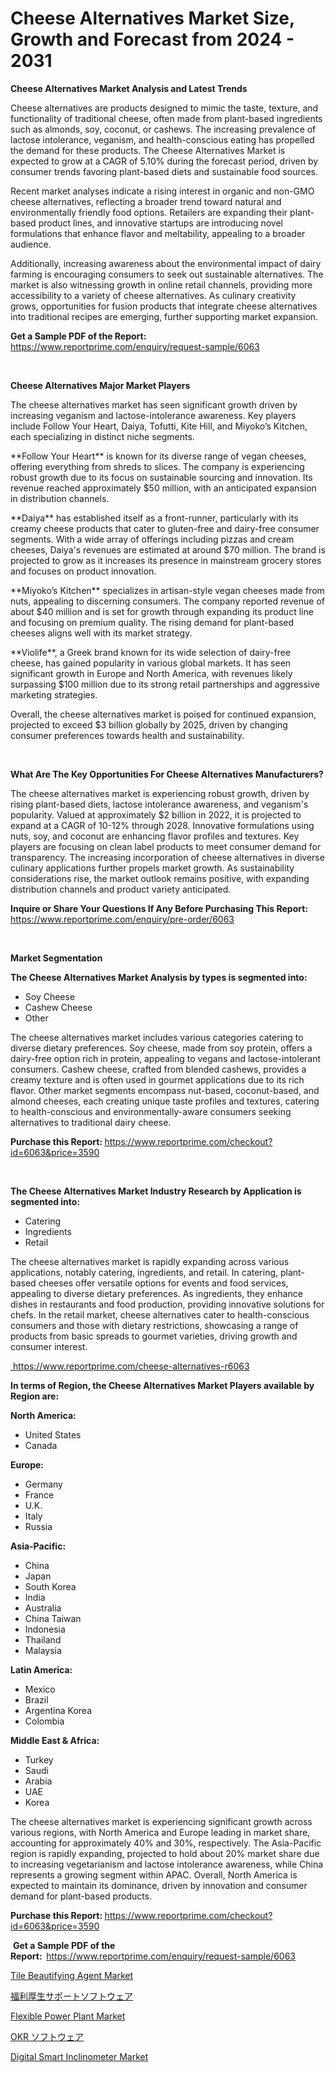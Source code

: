<p><h1>Cheese Alternatives Market Size, Growth and Forecast from 2024 - 2031</h1></p><p><strong>Cheese Alternatives Market Analysis and Latest Trends</strong></p>
<p><p>Cheese alternatives are products designed to mimic the taste, texture, and functionality of traditional cheese, often made from plant-based ingredients such as almonds, soy, coconut, or cashews. The increasing prevalence of lactose intolerance, veganism, and health-conscious eating has propelled the demand for these products. The Cheese Alternatives Market is expected to grow at a CAGR of 5.10% during the forecast period, driven by consumer trends favoring plant-based diets and sustainable food sources. </p><p>Recent market analyses indicate a rising interest in organic and non-GMO cheese alternatives, reflecting a broader trend toward natural and environmentally friendly food options. Retailers are expanding their plant-based product lines, and innovative startups are introducing novel formulations that enhance flavor and meltability, appealing to a broader audience. </p><p>Additionally, increasing awareness about the environmental impact of dairy farming is encouraging consumers to seek out sustainable alternatives. The market is also witnessing growth in online retail channels, providing more accessibility to a variety of cheese alternatives. As culinary creativity grows, opportunities for fusion products that integrate cheese alternatives into traditional recipes are emerging, further supporting market expansion.</p></p>
<p><strong>Get a Sample PDF of the Report:&nbsp;</strong> <a href="https://www.reportprime.com/enquiry/request-sample/6063">https://www.reportprime.com/enquiry/request-sample/6063</a></p>
<p>&nbsp;</p>
<p><strong>Cheese Alternatives Major Market Players</strong></p>
<p><p>The cheese alternatives market has seen significant growth driven by increasing veganism and lactose-intolerance awareness. Key players include Follow Your Heart, Daiya, Tofutti, Kite Hill, and Miyoko’s Kitchen, each specializing in distinct niche segments.</p><p>**Follow Your Heart** is known for its diverse range of vegan cheeses, offering everything from shreds to slices. The company is experiencing robust growth due to its focus on sustainable sourcing and innovation. Its revenue reached approximately $50 million, with an anticipated expansion in distribution channels.</p><p>**Daiya** has established itself as a front-runner, particularly with its creamy cheese products that cater to gluten-free and dairy-free consumer segments. With a wide array of offerings including pizzas and cream cheeses, Daiya's revenues are estimated at around $70 million. The brand is projected to grow as it increases its presence in mainstream grocery stores and focuses on product innovation.</p><p>**Miyoko’s Kitchen** specializes in artisan-style vegan cheeses made from nuts, appealing to discerning consumers. The company reported revenue of about $40 million and is set for growth through expanding its product line and focusing on premium quality. The rising demand for plant-based cheeses aligns well with its market strategy.</p><p>**Violife**, a Greek brand known for its wide selection of dairy-free cheese, has gained popularity in various global markets. It has seen significant growth in Europe and North America, with revenues likely surpassing $100 million due to its strong retail partnerships and aggressive marketing strategies.</p><p>Overall, the cheese alternatives market is poised for continued expansion, projected to exceed $3 billion globally by 2025, driven by changing consumer preferences towards health and sustainability.</p></p>
<p>&nbsp;</p>
<p><strong>What Are The Key Opportunities For Cheese Alternatives Manufacturers?</strong></p>
<p><p>The cheese alternatives market is experiencing robust growth, driven by rising plant-based diets, lactose intolerance awareness, and veganism's popularity. Valued at approximately $2 billion in 2022, it is projected to expand at a CAGR of 10-12% through 2028. Innovative formulations using nuts, soy, and coconut are enhancing flavor profiles and textures. Key players are focusing on clean label products to meet consumer demand for transparency. The increasing incorporation of cheese alternatives in diverse culinary applications further propels market growth. As sustainability considerations rise, the market outlook remains positive, with expanding distribution channels and product variety anticipated.</p></p>
<p><strong>Inquire or Share Your Questions If Any Before Purchasing This Report:</strong> <a href="https://www.reportprime.com/enquiry/pre-order/6063">https://www.reportprime.com/enquiry/pre-order/6063</a></p>
<p>&nbsp;</p>
<p><strong>Market Segmentation</strong></p>
<p><strong>The Cheese Alternatives Market Analysis by types is segmented into:</strong></p>
<p><ul><li>Soy Cheese</li><li>Cashew Cheese</li><li>Other</li></ul></p>
<p><p>The cheese alternatives market includes various categories catering to diverse dietary preferences. Soy cheese, made from soy protein, offers a dairy-free option rich in protein, appealing to vegans and lactose-intolerant consumers. Cashew cheese, crafted from blended cashews, provides a creamy texture and is often used in gourmet applications due to its rich flavor. Other market segments encompass nut-based, coconut-based, and almond cheeses, each creating unique taste profiles and textures, catering to health-conscious and environmentally-aware consumers seeking alternatives to traditional dairy cheese.</p></p>
<p><strong>Purchase this Report:&nbsp;</strong><a href="https://www.reportprime.com/checkout?id=6063&price=3590">https://www.reportprime.com/checkout?id=6063&price=3590</a></p>
<p>&nbsp;</p>
<p><strong>The Cheese Alternatives Market Industry Research by Application is segmented into:</strong></p>
<p><ul><li>Catering</li><li>Ingredients</li><li>Retail</li></ul></p>
<p><p>The cheese alternatives market is rapidly expanding across various applications, notably catering, ingredients, and retail. In catering, plant-based cheeses offer versatile options for events and food services, appealing to diverse dietary preferences. As ingredients, they enhance dishes in restaurants and food production, providing innovative solutions for chefs. In the retail market, cheese alternatives cater to health-conscious consumers and those with dietary restrictions, showcasing a range of products from basic spreads to gourmet varieties, driving growth and consumer interest.</p></p>
<p><a href="https://www.reportprime.com/cheese-alternatives-r6063">&nbsp;https://www.reportprime.com/cheese-alternatives-r6063</a></p>
<p><strong>In terms of Region, the Cheese Alternatives Market Players available by Region are:</strong></p>
<p>
    <p> <strong> North America: </strong>
        <ul>
            <li>United States</li>
            <li>Canada</li>
        </ul>
        </p> 
    <p> <strong> Europe: </strong>
        <ul>
            <li>Germany</li>
            <li>France</li>
            <li>U.K.</li>
            <li>Italy</li>
            <li>Russia</li>
        </ul>
        </p> 
    <p> <strong> Asia-Pacific: </strong>
        <ul>
            <li>China</li>
            <li>Japan</li>
            <li>South Korea</li>
            <li>India</li>
            <li>Australia</li>
            <li>China Taiwan</li>
            <li>Indonesia</li>
            <li>Thailand</li>
            <li>Malaysia</li>
        </ul>
        </p> 
    <p> <strong> Latin America: </strong>
        <ul>
            <li>Mexico</li>
            <li>Brazil</li>
            <li>Argentina Korea</li>
            <li>Colombia</li>
        </ul>
        </p> 
    <p> <strong> Middle East & Africa: </strong>
        <ul>
            <li>Turkey</li>
            <li>Saudi</li>
            <li>Arabia</li>
            <li>UAE</li>
            <li>Korea</li>
        </ul>
    </p>
    </p>
<p><p>The cheese alternatives market is experiencing significant growth across various regions, with North America and Europe leading in market share, accounting for approximately 40% and 30%, respectively. The Asia-Pacific region is rapidly expanding, projected to hold about 20% market share due to increasing vegetarianism and lactose intolerance awareness, while China represents a growing segment within APAC. Overall, North America is expected to maintain its dominance, driven by innovation and consumer demand for plant-based products.</p></p>
<p><strong>Purchase this Report: </strong><a href="https://www.reportprime.com/checkout?id=6063&price=3590">https://www.reportprime.com/checkout?id=6063&price=3590</a></p>
<p>&nbsp;<strong>Get a Sample PDF of the Report:&nbsp;&nbsp;</strong><a href="https://www.reportprime.com/enquiry/request-sample/6063">https://www.reportprime.com/enquiry/request-sample/6063</a></p>
<p><strong></strong></p>
<p><p><a href="https://issuu.com/reportprime-2/docs/tile-beautifying-agent-market-size-_d3e5002ce2701a">Tile Beautifying Agent Market</a></p><p><a href="https://medium.com/@jeannesawayn2023/%E3%82%B0%E3%83%AD%E3%83%BC%E3%83%90%E3%83%AB%E3%81%AA%E3%83%99%E3%83%8D%E3%83%95%E3%82%A3%E3%83%83%E3%83%88%E3%82%B5%E3%83%9D%E3%83%BC%E3%83%88%E3%82%BD%E3%83%95%E3%83%88%E3%82%A6%E3%82%A7%E3%82%A2%E5%B8%82%E5%A0%B4%E3%81%AE%E7%AF%84%E5%9B%B2%E3%81%AE%E8%A9%B3%E7%B4%B0%E3%81%AA%E5%88%86%E6%9E%90%E3%81%A8-2024%E5%B9%B4%E3%81%8B%E3%82%892031%E5%B9%B4%E3%81%BE%E3%81%A7%E3%81%AE%E6%80%A5%E9%80%9F%E3%81%AA%E6%88%90%E9%95%B7%E3%81%8C%E4%BA%88%E6%B8%AC%E3%81%95%E3%82%8C%E3%82%8B8-%E3%81%AEcagr-0fa48072054d">福利厚生サポートソフトウェア</a></p><p><a href="https://medium.com/@nathan.skinner8798456/flexible-power-plant-market-industry-trends-and-forecast-for-period-from-2024-to-2031-b95127dd0445">Flexible Power Plant Market</a></p><p><a href="https://medium.com/@rosaleen41t7a/2024%E5%B9%B4%E3%81%8B%E3%82%892031%E5%B9%B4%E3%81%BE%E3%81%A7%E3%81%AE%E6%9C%9F%E9%96%93%E3%81%AB%E4%BA%88%E6%B8%AC%E3%81%95%E3%82%8C%E3%82%8Bokr%E3%82%BD%E3%83%95%E3%83%88%E3%82%A6%E3%82%A7%E3%82%A2%E5%B8%82%E5%A0%B4%E3%81%AE%E6%96%B0%E8%88%88%E5%B8%82%E5%A0%B4%E5%8B%95%E5%90%91%E3%81%A8%E5%9C%B0%E5%9F%9F%E5%88%86%E6%9E%90-99166587a070">OKR ソフトウェア</a></p><p><a href="https://issuu.com/reportprime-2/docs/digital-smart-inclinometer-market-s_31146a089cce22">Digital Smart Inclinometer Market</a></p></p>